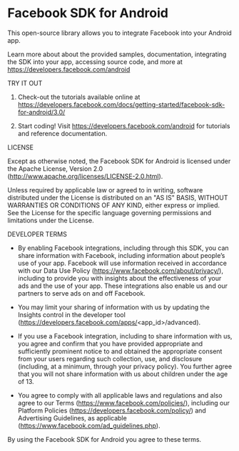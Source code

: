 Facebook SDK for Android
========================

This open-source library allows you to integrate Facebook into your Android app.

Learn more about about the provided samples, documentation, integrating the SDK into your app, accessing source code, and more at https://developers.facebook.com/android

TRY IT OUT

1. Check-out the tutorials available online at https://developers.facebook.com/docs/getting-started/facebook-sdk-for-android/3.0/

2. Start coding! Visit https://developers.facebook.com/android for tutorials and reference documentation.

LICENSE

Except as otherwise noted, the Facebook SDK for Android is licensed under the Apache License, Version 2.0 (http://www.apache.org/licenses/LICENSE-2.0.html).

Unless required by applicable law or agreed to in writing, software distributed under the License is distributed on an "AS IS" BASIS, WITHOUT WARRANTIES OR CONDITIONS OF ANY KIND, either express or implied.  See the License for the specific language governing permissions and limitations under the License.

DEVELOPER TERMS

- By enabling Facebook integrations, including through this SDK, you can share information with Facebook, including information about people’s use of your app. Facebook will use information received in accordance with our Data Use Policy (https://www.facebook.com/about/privacy/), including to provide you with insights about the effectiveness of your ads and the use of your app.  These integrations also enable us and our partners to serve ads on and off Facebook.

- You may limit your sharing of information with us by updating the Insights control in the developer tool (https://developers.facebook.com/apps/<app_id>/advanced).

- If you use a Facebook integration, including to share information with us, you agree and confirm that you have provided appropriate and sufficiently prominent notice to and obtained the appropriate consent from your users regarding such collection, use, and disclosure (including, at a minimum, through your privacy policy). You further agree that you will not share information with us about children under the age of 13.

- You agree to comply with all applicable laws and regulations and also agree to our Terms (https://www.facebook.com/policies/), including our Platform Policies (https://developers.facebook.com/policy/) and Advertising Guidelines, as applicable (https://www.facebook.com/ad_guidelines.php).

By using the Facebook SDK for Android you agree to these terms.
